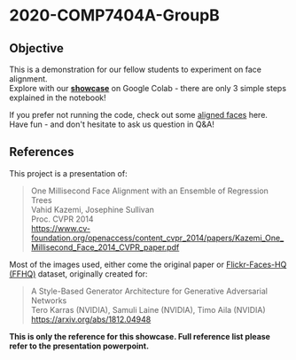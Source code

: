 # 2020-COMP7404A-GroupB

## Objective
This is a demonstration for our fellow students to experiment on face alignment.<br/>
Explore with our **[showcase](Face_Alignment.ipynb)** on Google Colab - there are only 3 simple steps explained in the notebook!

If you prefer not running the code, check out some [aligned faces](https://drive.google.com/drive/folders/1EuBquiI1NcB3KgwOgFFOGsnnF9s7-1L7?usp=sharing) here.<br/>
Have fun - and don't hesitate to ask us question in Q&A!

## References
This project is a presentation of:<br/> 
>One Millisecond Face Alignment with an Ensemble of Regression Trees<br/>
>Vahid Kazemi, Josephine Sullivan<br/>
>Proc. CVPR 2014<br/>
>https://www.cv-foundation.org/openaccess/content_cvpr_2014/papers/Kazemi_One_Millisecond_Face_2014_CVPR_paper.pdf

Most of the images used, either come the original paper or [Flickr-Faces-HQ (FFHQ)](https://github.com/NVlabs/ffhq-dataset) dataset, originally created for:<br/>
>A Style-Based Generator Architecture for Generative Adversarial Networks<br/>
>Tero Karras (NVIDIA), Samuli Laine (NVIDIA), Timo Aila (NVIDIA)<br/>
>https://arxiv.org/abs/1812.04948<br/>

**This is only the reference for this showcase. Full reference list please refer to the presentation powerpoint.**
